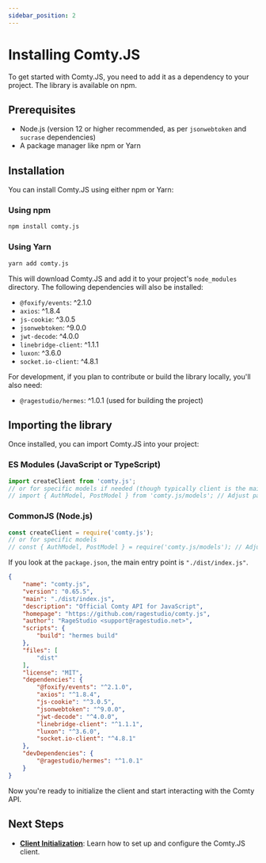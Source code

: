 ```yaml
---
sidebar_position: 2
---
```


# Installing Comty.JS

To get started with Comty.JS, you need to add it as a dependency to your project. The library is available on npm.

## Prerequisites

*   Node.js (version 12 or higher recommended, as per `jsonwebtoken` and `sucrase` dependencies)
*   A package manager like npm or Yarn

## Installation

You can install Comty.JS using either npm or Yarn:

### Using npm

```bash
npm install comty.js
```

### Using Yarn

```bash
yarn add comty.js
```

This will download Comty.JS and add it to your project's `node_modules` directory. The following dependencies will also be installed:

*   `@foxify/events`: ^2.1.0
*   `axios`: ^1.8.4
*   `js-cookie`: ^3.0.5
*   `jsonwebtoken`: ^9.0.0
*   `jwt-decode`: ^4.0.0
*   `linebridge-client`: ^1.1.1
*   `luxon`: ^3.6.0
*   `socket.io-client`: ^4.8.1

For development, if you plan to contribute or build the library locally, you'll also need:

*   `@ragestudio/hermes`: ^1.0.1 (used for building the project)

## Importing the library

Once installed, you can import Comty.JS into your project:

### ES Modules (JavaScript or TypeScript)

```javascript
import createClient from 'comty.js';
// or for specific models if needed (though typically client is the main entry)
// import { AuthModel, PostModel } from 'comty.js/models'; // Adjust path based on actual export structure if modular imports are supported
```

### CommonJS (Node.js)

```javascript
const createClient = require('comty.js');
// or for specific models
// const { AuthModel, PostModel } = require('comty.js/models'); // Adjust path
```

If you look at the `package.json`, the main entry point is `"./dist/index.js"`.

```json comty-project/public-repo/comty.js/package.json#L3
{
	"name": "comty.js",
	"version": "0.65.5",
	"main": "./dist/index.js",
	"description": "Official Comty API for JavaScript",
	"homepage": "https://github.com/ragestudio/comty.js",
	"author": "RageStudio <support@ragestudio.net>",
	"scripts": {
		"build": "hermes build"
	},
	"files": [
		"dist"
	],
	"license": "MIT",
	"dependencies": {
		"@foxify/events": "^2.1.0",
		"axios": "^1.8.4",
		"js-cookie": "^3.0.5",
		"jsonwebtoken": "^9.0.0",
		"jwt-decode": "^4.0.0",
		"linebridge-client": "^1.1.1",
		"luxon": "^3.6.0",
		"socket.io-client": "^4.8.1"
	},
	"devDependencies": {
		"@ragestudio/hermes": "^1.0.1"
	}
}

```

Now you're ready to initialize the client and start interacting with the Comty API.

## Next Steps

*   **[Client Initialization](./client-initialization.md)**: Learn how to set up and configure the Comty.JS client.
